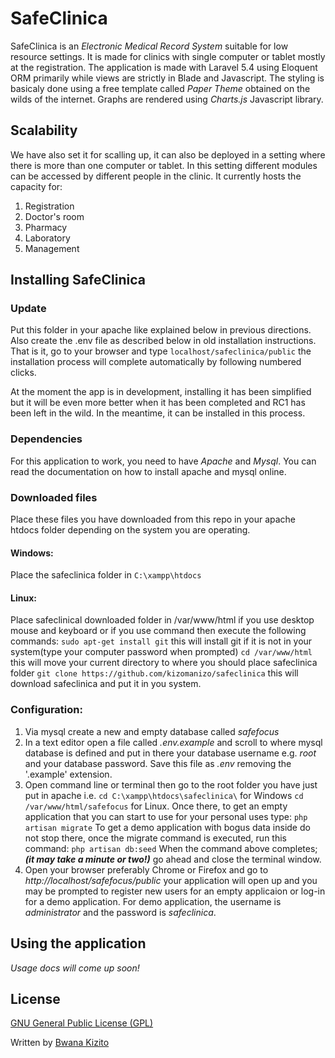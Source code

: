 # SafeClinica #
SafeClinica is an *Electronic Medical Record System* suitable for low resource settings.
It is made for clinics with single computer or tablet mostly at the registration. The application is made with Laravel 5.4 using Eloquent ORM primarily while views are strictly in Blade and Javascript. The styling is basicaly done using a free template called *Paper Theme* obtained on the wilds of the internet. Graphs are rendered using *Charts.js* Javascript library.


## Scalability ##
We have also set it for scalling up, it can also be deployed in a setting where there is more than one computer or tablet. In this setting different modules can be accessed by different people in the clinic. It currently hosts the capacity for:
1. Registration
2. Doctor's room
3. Pharmacy
4. Laboratory
5. Management


## Installing SafeClinica

### Update
Put this folder in your apache like explained below in previous directions. Also create the .env file as described below in old installation instructions. That is it, go to your browser and type `localhost/safeclinica/public` the installation process will complete automatically by following numbered clicks.

At the moment the app is in development, installing it has been simplified but it will be even more better when it has been completed and RC1 has been left in the wild. In the meantime, it can be installed in this process.

### Dependencies ###
For this application to work, you need to have *Apache* and *Mysql*. You can read the documentation on how to install apache and mysql online.

### Downloaded files ###
Place these files you have downloaded from this repo in your apache htdocs folder depending on the system you are operating.
#### Windows: ####
Place the safeclinica folder in `C:\xampp\htdocs`
#### Linux: ####
Place safeclinical downloaded folder in /var/www/html if you use desktop mouse and keyboard or if you use command then execute the following commands:
`sudo apt-get install git`
this will install git if it is not in your system(type your computer password when prompted)
`cd /var/www/html`
this will move your current directory to where you should place safeclinica folder
`git clone https://github.com/kizomanizo/safeclinica`
this will download safeclinica and put it in you system.

### Configuration: ###
1. Via mysql create a new and empty database called *safefocus*
2. In a text editor open a file called *.env.example* and scroll to where mysql database is defined and put in there your database username e.g. _root_ and your database password. Save this file as *.env* removing the '.example' extension.
3. Open command line or terminal then go to the root folder you have just put in apache i.e.
`cd C:\xampp\htdocs\safeclinica\` for Windows
`cd /var/www/html/safefocus` for Linux.
Once there, to get an empty application that you can start to use for your personal uses type:
`php artisan migrate`
To get a demo application with bogus data inside do not stop there, once the migrate command is executed, run this command:
`php artisan db:seed`
When the command above completes; ___(it may take a minute or two!)___ go ahead and close the terminal window.
4. Open your browser preferably Chrome or Firefox and go to *http://localhost/safefocus/public* your application will open up and you may be prompted to register new users for an empty applicaion or log-in for a demo application. For demo application, the username is *administrator* and the password is *safeclinica*.

## Using the application ##
*Usage docs will come up soon!*

## License ##
[GNU General Public License (GPL)](https://opensource.org/licenses/GPL-3.0)

Written by [Bwana Kizito](http://twitter.com/kizomanizo)
